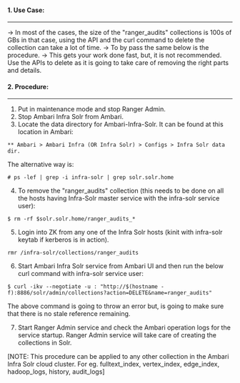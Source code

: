 #### 1. Use Case: 
-----------

-> In most of the cases, the size of the "ranger_audits" collections is 100s of GBs in that case, using the API and the curl command to delete the collection can take a lot of time. 
-> To by pass the same below is the procedure. 
-> This gets your work done fast, but, it is not recommended. Use the APIs to delete as it is going to take care of removing the right parts and details.

#### 2. Procedure:
------------

1. Put in maintenance mode and stop Ranger Admin.
2. Stop Ambari Infra Solr from Ambari.
3. Locate the data directory for Ambari-Infra-Solr. It can be found at this location in Ambari:

```
** Ambari > Ambari Infra (OR Infra Solr) > Configs > Infra Solr data dir.
```

The alternative way is:

```
# ps -lef | grep -i infra-solr | grep solr.solr.home
```

4. To remove the "ranger_audits" collection (this needs to be done on all the hosts having Infra-Solr master service with the infra-solr service user):

```
$ rm -rf $solr.solr.home/ranger_audits_*
```

5. Login into ZK from any one of the Infra Solr hosts (kinit with infra-solr keytab if kerberos is in action).

```
rmr /infra-solr/collections/ranger_audits
```

6. Start Ambari Infra Solr service from Ambari UI and then run the below curl command with infra-solr service user:

```
$ curl -ikv --negotiate -u : "http://$(hostname -f):8886/solr/admin/collections?action=DELETE&name=ranger_audits" 
```

The above command is going to throw an error but, is going to make sure that there is no stale reference remaining.

7. Start Ranger Admin service and check the Ambari operation logs for the service startup. Ranger Admin service will take care of creating the collections in Solr.

[NOTE: This procedure can be applied to any other collection in the Ambari Infra Solr cloud cluster. For eg. fulltext_index, vertex_index, edge_index, hadoop_logs, history, audit_logs]
